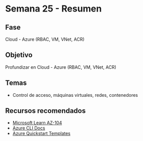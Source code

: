 # Semana 25 - Resumen

## Fase
Cloud - Azure (RBAC, VM, VNet, ACR)

## Objetivo
Profundizar en Cloud - Azure (RBAC, VM, VNet, ACR)

## Temas
- Control de acceso, máquinas virtuales, redes, contenedores

## Recursos recomendados
- [Microsoft Learn AZ-104](https://learn.microsoft.com/en-us/certifications/exams/az-104/)
- [Azure CLI Docs](https://learn.microsoft.com/en-us/cli/azure/)
- [Azure Quickstart Templates](https://azure.microsoft.com/en-us/resources/templates/)
